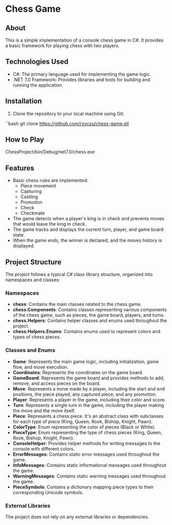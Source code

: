 # Chess Game

## About

This is a simple implementation of a console chess game in C#. It provides a basic framework for playing chess with two players.

## Technologies Used

- C#: The primary language used for implementing the game logic.
- .NET 7.0 Framework: Provides libraries and tools for building and running the application.

## Installation

1. Clone the repository to your local machine using Git:

``bash git clone https://github.com/rzyczu/chess-game.git

## How to Play

ChessProject/bin/Debug/net7.0/chess.exe

## Features

- Basic chess rules are implemented:
  - Piece movement
  - Capturing
  - Castling
  - Promotion
  - Check
  - Checkmate
- The game detects when a player's king is in check and prevents moves that would leave the king in check.
- The game tracks and displays the current turn, player, and game board state.
- When the game ends, the winner is declared, and the moves history is displayed.

## Project Structure

The project follows a typical C# class library structure, organized into namespaces and classes:

### Namespaces

- **chess**: Contains the main classes related to the chess game.
- **chess.Components**: Contains classes representing various components of the chess game, such as pieces, the game board, players, and turns.
- **chess.Helpers**: Contains helper classes and enums used throughout the project.
- **chess.Helpers.Enums**: Contains enums used to represent colors and types of chess pieces.

### Classes and Enums

- **Game**: Represents the main game logic, including initialization, game flow, and move execution.
- **Coordinates**: Represents the coordinates on the game board.
- **GameBoard**: Represents the game board and provides methods to add, remove, and access pieces on the board.
- **Move**: Represents a move made by a player, including the start and end positions, the piece played, any captured piece, and any promotion.
- **Player**: Represents a player in the game, including their color and score.
- **Turn**: Represents a single turn in the game, including the player making the move and the move itself.
- **Piece**: Represents a chess piece. It's an abstract class with subclasses for each type of piece (King, Queen, Rook, Bishop, Knight, Pawn).
- **ColorType**: Enum representing the color of pieces (Black or White).
- **PieceType**: Enum representing the type of chess pieces (King, Queen, Rook, Bishop, Knight, Pawn).
- **ConsoleHelper**: Provides helper methods for writing messages to the console with different colors.
- **ErrorMessages**: Contains static error messages used throughout the game.
- **InfoMessages**: Contains static informational messages used throughout the game.
- **WarningMessages**: Contains static warning messages used throughout the game.
- **PieceSymbols**: Contains a dictionary mapping piece types to their corresponding Unicode symbols.

### External Libraries

The project does not rely on any external libraries or dependencies.
